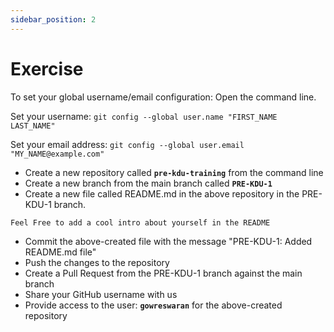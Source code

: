 ```yaml
---
sidebar_position: 2
---
```


# Exercise

To set your global username/email configuration:
Open the command line.

Set your username:
`git config --global user.name "FIRST_NAME LAST_NAME"`

Set your email address:
`git config --global user.email "MY_NAME@example.com"`

- Create a new repository called **`pre-kdu-training`** from the command line
- Create a new branch from the main branch called **`PRE-KDU-1`**
- Create a new file called README.md in the above repository in the PRE-KDU-1 branch.

```md title="README.md"
Feel Free to add a cool intro about yourself in the README
```

- Commit the above-created file with the message "PRE-KDU-1: Added README.md file"
- Push the changes to the repository
- Create a Pull Request from the PRE-KDU-1 branch against the main branch
- Share your GitHub username with us
- Provide access to the user: **`gowreswaran`** for the above-created repository
